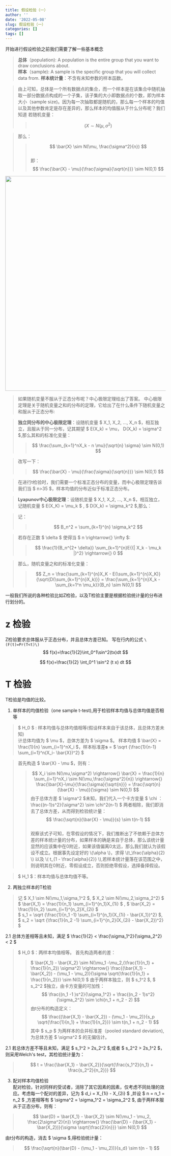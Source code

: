 ```yaml
---
title: 假设检验（一）
author: ''
date: '2022-05-08'
slug: 假设检验（一）
categories: []
tags: []
---
```

<script type="text/x-mathjax-config">
MathJax.Hub.Config({
  tex2jax: {
    inlineMath: [['$','$'], ['\\(','\\)']],
    processEscapes: true
  }
});
</script>

开始进行假设检验之前我们需要了解一些基本概念

> **总体**（population): A population is the entire group that you want to draw conclusions about.    
> **样本**（sample): A sample is the specific group that you will collect data from. 
> **样本统计量**：不含有未知参数的样本函数。

> 由上可知，总体是一个所有数据点的集合，而一个样本是在该集合中随机抽取一部分数据点构成的一个子集，该子集的大小即数据点的个数，即为样本大小（sample size)。因为每一次抽取都是随机的，那么每一个样本的均值以及其他参数肯定是存在差异的，那么样本的均值服从于什么分布呢？我们知道 若随机变量：
>> $$ ( X \sim N(\mu, \sigma^2) $$

> 那么：
>> $$ \bar{X} \sim N(\mu, \frac{\sigma^2}{n}) $$   
>> 即：$$ \frac{\bar{X} - \mu}{\frac{\sigma}{\sqrt{n}}} \sim N(0,1) $$

<img src="/cn/2022-05-08-test_files/figure-html/unnamed-chunk-1-1.png" width="672" />

> 如果随机变量不服从于正态分布呢？中心极限定理给出了答案。
> 中心极限定理是关于随机变量之和的分布的定理，它给出了在什么条件下随机变量之和服从于正态分布:

>**独立同分布的中心极限定理**：设随机变量 $ X_1, X_2, ..., X_n $，相互独立，且服从于同一分布，记其期望 $ E(X_k) = \mu， D(X_k) = \sigma^2 $,那么其和的标准化变量：
>> $$ \frac{\sum_{k=1}^nX_k - n \mu}{\sqrt{n} \sigma} \sim N(0,1) $$ 

> 改写一下：
>> $$ \frac{\bar{X} - \mu}{\frac{\sigma}{\sqrt{n}}} \sim N(0,1) $$ 

>在进行t检验时，我们需要一个标准正态分布的变量，而中心极限定理告诉我们当 $ n>35 $，样本均值的分布近似于标准正态分布。 

>**Lyapunov中心极限定理**：设随机变量 $ X_1, X_2, ..., X_n $，相互独立，记随机变量 $ E(X_K) = \mu_k $ , $ D(X_k) = \sigma_k^2 $,那么：

>记：
>> $$ B_n^2 = \sum_{k=1}^{n} \sigma_k^2 $$

> 若存在正数 $ \delta $ 使得当 $ n \rightarrow{} \infty $:
>> $$ \frac{1}{B_n^{2+ \delta}} \sum_{k=1}^{n}E{{| X_k - \mu_k |}^2} \rightarrow{}  0 $$

>那么，随机变量之和的标准化变量：
>> $$ Z_n = \frac{\sum_{k=1}^{n}X_K - E(\sum_{k=1}^{n}X_K)}{\sqrt{D(\sum_{k=1}^{n}X_k)}} =  \frac{\sum_{k=1}^{n}X_k - \sum_{k=1^n \mu_k}}{B_n}  \sim N(0,1) $$




一般我们所说的各种检验比如Z检验，以及T检验主要是根据检验统计量的分布进行划分的。
# z 检验
Z检验要求总体服从于正态分布，并且总体方差已知。
写在行内的公式 `\(F(t)=Pr(T<t)\)`
$$ f(x)=\frac{1}{2}\int_0^1\sin^2(tx)dt $$

$$ f(x)=\frac{1}{2} \int_0^1 \sin^2 (t x) dt $$


# T 检验
T检验是均值的比较。

1. 单样本的均值检验（one sample t-test),用于检验样本均值与总体均值是否相等
> $ H_0 $ : 样本均值与总体均值相等(假设样本来自于该总体，且总体方差未知)    
> 计总体均值为 $ \mu $，总体方差为 $ \sigma $。
样本均值 $ \bar{X} = \frac{1}{n} \sum_{i=1}^nX_i $，样本标准差**s** =  $ \sqrt {\frac{1}{n-1} \sum_{i=1}^n(X_i- \bar{X})^2} $

> 首先构造 $ \bar{X} - \mu $，则有：
>> $$ X_i \sim N(\mu,\sigma^2) \rightarrow{} \bar{X} = \frac{1}{n} \sum_{i=1}^nX_i \sim N(\mu,\frac{\sigma^2}{n}) \rightarrow{} \frac{\bar{X}-\mu}{\frac{\sigma}{\sqrt{n}}} = \frac{\sqrt{n}(\bar{X} - \mu)}{\sigma} \sim N(0,1) $$
>由于总体方差 $ \sigma^2 $未知，我们代入一个卡方变量 $ \chi ：  
>> \frac{(n-1)s^2}{\sigma^2} \sim \chi^2(n-1) $
>两者相除，我们即消去了总体方差，从而得到检验统计量：  
$$ \frac{\sqrt{n}(\bar{X} - \mu)}{s} \sim t(n-1)  $$  
> 观察该式子可知，在零假设的情况下，我们推断出了不依赖于总体方差的样本统计量的分布，如果样本的确是来自于总体，那么该统计量显然的应该集中在0附近，如果该值偏离0太远，那么我们就认为该假设不成立。根据事先设定好的 \\(\alpha \\)，求得 \\(t_\frac{\alpha}{2} \\) 以及 \\( t_{1 - \frac{\alpha}{2}} \\),若样本统计量落在该范围之中，则说明其在0附近，零假设成立，否则拒绝零假设，选择备择假设。

> $ H_1 $：样本均值与总体均值不等。

2. 两独立样本的T检验  
> 记 $ X_1 \sim N(\mu_1,\sigma_1^2 $, $ X_2 \sim N(\mu_2,\sigma_2^2) $
> $ \bar{X_1} = \frac{1}{n_1} \sum_{i=1}^{n_1}X_{1i} $ , $ \bar{X_2} = \frac{1}{n_2} \sum_{i=1}^{n_2}X_{2i} $  
> $ s_1 = \sqrt {\frac{1}{n_1 -1} \sum_{i=1}^{n_1}(X_{1i} - \bar{X_1})^2} $, $ s_2 = \sqrt {\frac{1}{n_2 -1} \sum_{i=1}^{n_2}(X_{2i} - \bar{X_2})^2} $

2.1 总体方差相等且未知，满足 $ \frac{1}{2} < \frac{\sigma_1^2}{\sigma_2^2} < 2 $
> $ H_0 $：两样本均值相等。
> 首先构造两者的差：
>> $ \bar{X_1} - \bar{X_2} \sim N(\mu_1 -\mu_2,(\frac{1}{n_1} + \frac{1}{n_2}) \sigma^2)  \rightarrow{}  \frac{(\bar{X_1} - \bar{X_2}) - (\mu_1 - \mu_2)}{\sigma \sqrt{\frac{1}{n_1} + \frac{1}{n_2}}}  \sim N(0,1) $
> 由于两样本独立，则 $ s_1^2 $, $ s_2^2 $独立，由卡方变量的可加性：  
$$ \frac{(n_1 -1 )s^2}{\sigma_1^2}  + \frac{(n_2 - 1)s^2}{\sigma_2^2}  \sim \chi(n_1 + n_2 - 2) $$ 
> 由t分布的构造定义：
>> $$ \frac{(\bar{X_1} - \bar{X_2}) - (\mu_1 - \mu_2)}{s_p \sqrt{\frac{1}{n_1} + \frac{1}{n_2}}} \sim t(n_1 + n_2 - 1) $$
>其中 $ s_p $ 为两样本的合并标准差（pooled standard deviation), 为总体方差 $ \sigma^2 $ 的无偏估计。

2.1 若总体方差不等且未知，满足 $ s_1^2 > 2s_2^2 $,或者 $ s_2^2 > 2s_1^2 $，则采用Welch's test，其检验统计量为：
 > $$ t = \frac{\bar{X_1} - \bar{X_2}}{\sqrt{\frac{s_1^2}{n_1} + \frac{s_2^2}{n_2}}} $$  

3. 配对样本均值检验   
配对检验，针对同样的受试者，消除了其它因素的因素，仅考虑不同处理的效应。考虑每一个配对的差异，记为 $ d_i = X_{1i} - X_{2i} $ ,并设 $ n = n_1 = n_2 $ ,方差相等有 $ \sigma^2  = \sigma_1^2 = \sigma_2^2 $, 由于两样本服从于正态分布，则有：
> $$ \bar{D} = \bar{X_1} - \bar{X_2} \sim N(\mu_1 - \mu_2, \frac{2\sigma^2}{n})  \rightarrow{}  \frac{\bar{D} - (\bar{X_1} - \bar{X_2})}{\sigma \sqrt{\frac{2}{n}}} \sim N(0,1) $$ 

由t分布的构造，消去 $ \sigma $,得检验统计量：
> $$ \frac{\sqrt{n}(\bar{D} - (\mu_1 - \mu_2))}{s_d} \sim t(n - 1) $$

